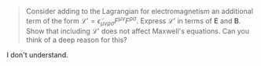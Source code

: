 >Consider adding to the Lagrangian for electromagnetism an additional term of the form $\mathcal L' = \tilde{\epsilon}_{\mu\nu\rho\sigma} F^{\mu \nu} F^{\rho\sigma}$. Express $\mathcal L'$ in terms of $\mathbf E$ and $\mathbf B$. Show that including $\mathcal L'$ does not affect Maxwell's equations. Can you think of a deep reason for this?

I don't understand.